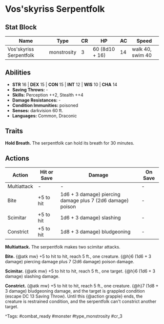 # Vos'skyriss Serpentfolk

## Stat Block

| Name | Type | CR | HP | AC | Speed |
|------|------|----|----|----|-------|
| Vos'skyriss Serpentfolk | monstrosity | 3 | 60 (8d10 + 16) | 14 | walk 40, swim 40 |

## Abilities

- **STR** 16 | **DEX** 15 | **CON** 15 | **INT** 12 | **WIS** 10 | **CHA** 14
- **Saving Throws:** -  
- **Skills:** Perception ++2, Stealth ++4  
- **Damage Resistances:** -  
- **Condition Immunities:** poisoned  
- **Senses:** darkvision 60 ft.  
- **Languages:** Common, Draconic

## Traits

**Hold Breath.** The serpentfolk can hold its breath for 30 minutes.


## Actions

| Action | Hit or Save | Damage | On Save |
|--------|--------------|--------|----------|
| Multiattack | - | - | - |
| Bite | +5 to hit | 1d6 + 3 damage) piercing damage plus 7 (2d6 damage) poison | - |
| Scimitar | +5 to hit | 1d6 + 3 damage) slashing | - |
| Constrict | +5 to hit | 1d8 + 3 damage) bludgeoning | - |

**Multiattack.** The serpentfolk makes two scimitar attacks.

**Bite.** {@atk mw} +5 to hit to hit, reach 5 ft., one creature. {@h}6 (1d6 + 3 damage) piercing damage plus 7 (2d6 damage) poison damage.

**Scimitar.** {@atk mw} +5 to hit to hit, reach 5 ft., one target. {@h}6 (1d6 + 3 damage) slashing damage.

**Constrict.** {@atk mw} +5 to hit to hit, reach 5 ft., one creature. {@h}7 (1d8 + 3 damage) bludgeoning damage, and the target is grappled condition (escape DC 13 Saving Throw). Until this {@action grapple} ends, the creature is restrained condition, and the serpentfolk can't constrict another target.


^Tags: #combat_ready #monster #type_monstrosity #cr_3